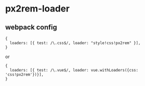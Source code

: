# px2rem-loader

## webpack config

```
{
  loaders: [{ test: /\.css$/, loader: "style!css!px2rem" }],
}
```

or

```
{
  loaders: [{ test: /\.vue$/, loader: vue.withLoaders({css: 'css!px2rem'})}],
}
```

